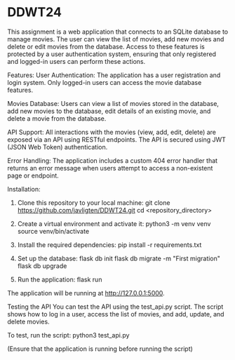 # DDWT24

This assignment is a web application that connects to an SQLite database to manage movies. The user can view the list of movies, add new movies and delete or edit movies from the database. Access to these features is protected by a user authentication system, ensuring that only registered and logged-in users can perform these actions.

Features:
User Authentication: The application has a user registration and login system. Only logged-in users can access the movie database features.

Movies Database:
Users can view a list of movies stored in the database,
add new movies to the database,
edit details of an existing movie,
and delete a movie from the database.

API Support:
All interactions with the movies (view, add, edit, delete) are exposed via an API using RESTful endpoints. The API is secured using JWT (JSON Web Token) authentication.

Error Handling:
The application includes a custom 404 error handler that returns an error message when users attempt to access a non-existent page or endpoint.

Installation:
1. Clone this repository to your local machine:
git clone <https://github.com/javligten/DDWT24.git>
cd <repository_directory>

2. Create a virtual environment and activate it:
python3 -m venv venv
source venv/bin/activate

3. Install the required dependencies:
pip install -r requirements.txt

4. Set up the database:
flask db init
flask db migrate -m "First migration"
flask db upgrade

5. Run the application:
flask run

The application will be running at http://127.0.0.1:5000.

Testing the API
You can test the API using the test_api.py script. The script shows how to log in a user, access the list of movies, and add, update, and delete movies.

To test, run the script:
python3 test_api.py

(Ensure that the application is running before running the script)

